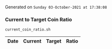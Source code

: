 Generated on `Sunday 03-October-2021 at 17:38:08`

### Current to Target Coin Ratio
`current_coin_ratio.sh`

Date|Current|Target|Ratio
---|---|---|---
